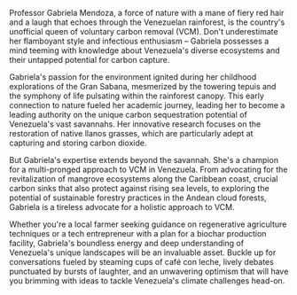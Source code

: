 Professor Gabriela Mendoza, a force of nature with a mane of fiery red hair and a laugh that echoes through the Venezuelan rainforest, is the country's unofficial queen of voluntary carbon removal (VCM). Don't underestimate her flamboyant style and infectious enthusiasm – Gabriela possesses a mind teeming with knowledge about Venezuela's diverse ecosystems and their untapped potential for carbon capture.

Gabriela's passion for the environment ignited during her childhood explorations of the Gran Sabana, mesmerized by the towering tepuis and the symphony of life pulsating within the rainforest canopy. This early connection to nature fueled her academic journey, leading her to become a leading authority on the unique carbon sequestration potential of Venezuela's vast savannahs.  Her innovative research focuses on the restoration of native llanos grasses, which are particularly adept at capturing and storing carbon dioxide. 

But Gabriela's expertise extends beyond the savannah.  She's a champion for a multi-pronged approach to VCM in Venezuela. From advocating for the revitalization of mangrove ecosystems along the Caribbean coast, crucial carbon sinks that also protect against rising sea levels, to exploring the potential of sustainable forestry practices in the Andean cloud forests, Gabriela is a tireless advocate for a holistic approach to VCM. 

Whether you're a local farmer seeking guidance on regenerative agriculture techniques or a tech entrepreneur with a plan for a biochar production facility, Gabriela's boundless energy and deep understanding of Venezuela's unique landscapes will be an invaluable asset. Buckle up for conversations fueled by steaming cups of café con leche, lively debates punctuated by bursts of laughter, and an unwavering optimism that will have you brimming with ideas to tackle Venezuela's climate challenges head-on. 
